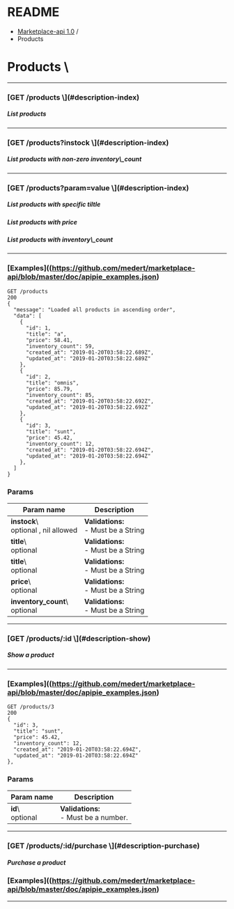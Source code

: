 # README

-   [Marketplace-api 1.0](../apidoc.html) /
-   Products

Products \
==========

* * * * *


<h3>[GET /products \](#description-index)</h3>
<h5>List products</h5>

-----------------------------------------------------

<h3>[GET /products?instock \](#description-index)</h3>
<h5>List products with non-zero inventory\_count</h5>

-----------------------------------------------------

<h3>[GET /products?param=value \](#description-index)</h3>
<h5>List products with specific tiltle </h5>
<h5>List products with price </h5>
<h5>List products with inventory\_count </h5>

-----------------------------------------------------

### [Examples]((https://github.com/medert/marketplace-api/blob/master/doc/apipie_examples.json)

``` {.prettyprint}
GET /products
200
{
  "message": "Loaded all products in ascending order",
  "data": [
    {
      "id": 1,
      "title": "a",
      "price": 58.41,
      "inventory_count": 59,
      "created_at": "2019-01-20T03:58:22.689Z",
      "updated_at": "2019-01-20T03:58:22.689Z"
    },
    {
      "id": 2,
      "title": "omnis",
      "price": 85.79,
      "inventory_count": 85,
      "created_at": "2019-01-20T03:58:22.692Z",
      "updated_at": "2019-01-20T03:58:22.692Z"
    },
    {
      "id": 3,
      "title": "sunt",
      "price": 45.42,
      "inventory_count": 12,
      "created_at": "2019-01-20T03:58:22.694Z",
      "updated_at": "2019-01-20T03:58:22.694Z"
    },
  ]
}
```

### Params


|  Param name           | Description       |
|------------------------------|---------------------------------|
| **instock**\ <br /> optional , nil allowed |  **Validations:**  <br />-   Must be a String |
|  **title**\ <br />optional  | **Validations:**  <br />-   Must be a String  |
|  **title**\ <br />optional  |  **Validations:**  <br />-   Must be a String |
|  **price**\ <br />optional  |  **Validations:**  <br />-   Must be a String |
| **inventory\_count**\ <br />optional | **Validations:**  <br />-   Must be a String |



* * * * *



<h3>[GET /products/:id \](#description-show) </h3>
 <h5>Show a product</h5>

 -----------------------------------------------------

### [Examples]((https://github.com/medert/marketplace-api/blob/master/doc/apipie_examples.json)

``` {.prettyprint}
GET /products/3
200
{
  "id": 3,
  "title": "sunt",
  "price": 45.42,
  "inventory_count": 12,
  "created_at": "2019-01-20T03:58:22.694Z",
  "updated_at": "2019-01-20T03:58:22.694Z"
},
```

### Params


| Param name                 | Description                                 |
|----------------------------|---------------------------------------------|
| **id**\  <br />   optional | **Validations:** <br />  - Must be a number.|


* * * * *



<h3>[GET /products/:id/purchase \](#description-purchase) </h3>
<h5>Purchase a product</h5>

### [Examples]((https://github.com/medert/marketplace-api/blob/master/doc/apipie_examples.json)

* * * * *
